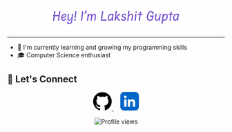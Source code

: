 <p align = "center" > 
    <img src ="https://github.com/Lakshit2604/Lakshit2604/blob/main/Assets/gh-header.png" alt = "Hey, I'm Lakshit Gupta" width = 320>
</p>

---

- 🌱 I'm currently learning and growing my programming skills
- 🎓 Computer Science enthusiast

## 🤝 Let's Connect
<p align="center">
  <a href="https://github.com/Lakshit2604" target="_blank">
    <img src="https://github.com/Lakshit2604/Lakshit2604/blob/main/Assets/Github logo.png" alt="GitHub Logo" width = "43"/>
  </a> &nbsp &nbsp
  <a href="www.linkedin.com/in/lakshit-gupta-771842322" target="_blank">
    <img src="https://github.com/Lakshit2604/Lakshit2604/blob/main/Assets/LinkedIn logo.jpg" alt="Linkedin Logo" width = 43/>
  </a>
</p>

<p align = "center">
  <img src="https://komarev.com/ghpvc/?username=Lakshit2604&style=for-the-badge&color=6633CC" alt="Profile views">
</p>
